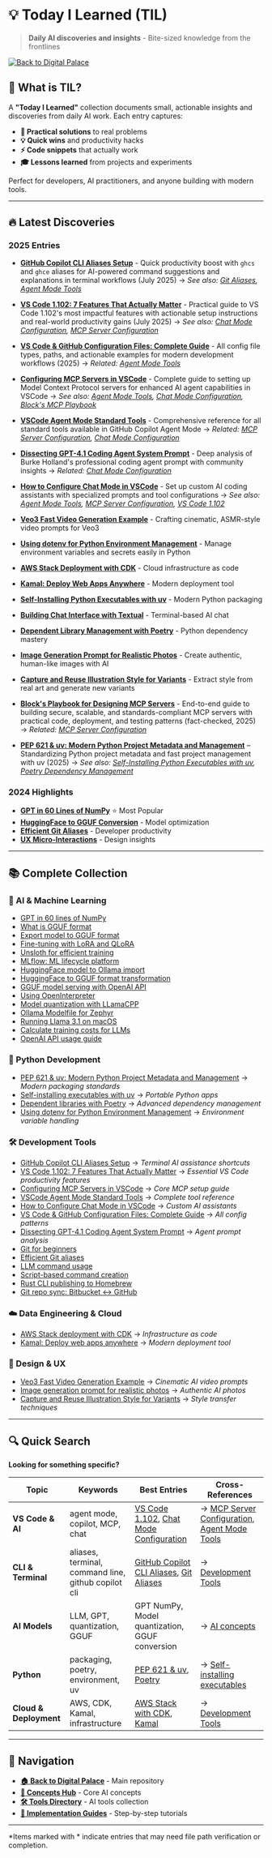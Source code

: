 # 💡 Today I Learned (TIL)

> **Daily AI discoveries and insights** - Bite-sized knowledge from the frontlines

[![Back to Digital Palace](https://img.shields.io/badge/←%20Back%20to-Digital%20Palace-blue?style=for-the-badge)](../../README.md)

## 🎯 What is TIL?

A **"Today I Learned"** collection documents small, actionable insights and discoveries from daily AI work. Each entry captures:

- **🔧 Practical solutions** to real problems
- **💡 Quick wins** and productivity hacks  
- **⚡ Code snippets** that actually work
- **🎓 Lessons learned** from projects and experiments

Perfect for developers, AI practitioners, and anyone building with modern tools.

---

## 🔥 Latest Discoveries


### 2025 Entries

- **[GitHub Copilot CLI Aliases Setup](2025-07-13-github-copilot-cli-aliases.md)** - Quick productivity boost with `ghcs` and `ghce` aliases for AI-powered command suggestions and explanations in terminal workflows (July 2025) → *See also: [Git Aliases](2024-07-27-git-alias.md), [Agent Mode Tools](2025-01-09-vscode-agent-mode-standard-tools.md)*

- **[VS Code 1.102: 7 Features That Actually Matter](2025-07-11-vscode-1.102.md)** - Practical guide to VS Code 1.102's most impactful features with actionable setup instructions and real-world productivity gains (July 2025) → *See also: [Chat Mode Configuration](2025-07-09-vscode-chat-mode-configuration.md), [MCP Server Configuration](2025-01-09-vscode-mcp-server-configuration.md)*

- **[VS Code & GitHub Configuration Files: Complete Guide](2025-07-09-vscode-github-configuration-files.md)** - All config file types, paths, and actionable examples for modern development workflows (2025) → *Related: [Agent Mode Tools](2025-01-09-vscode-agent-mode-standard-tools.md)*

- **[Configuring MCP Servers in VSCode](2025-01-09-vscode-mcp-server-configuration.md)** - Complete guide to setting up Model Context Protocol servers for enhanced AI agent capabilities in VSCode → *See also: [Agent Mode Tools](2025-01-09-vscode-agent-mode-standard-tools.md), [Chat Mode Configuration](2025-07-09-vscode-chat-mode-configuration.md), [Block's MCP Playbook](2025-07-07-blocks-mcp-server-playbook.md)*

- **[VSCode Agent Mode Standard Tools](2025-01-09-vscode-agent-mode-standard-tools.md)** - Comprehensive reference for all standard tools available in GitHub Copilot Agent Mode → *Related: [MCP Server Configuration](2025-01-09-vscode-mcp-server-configuration.md), [Chat Mode Configuration](2025-07-09-vscode-chat-mode-configuration.md)*

- **[Dissecting GPT-4.1 Coding Agent System Prompt](2025-07-09-dissecting-gpt4-coding-agent-prompt.md)** - Deep analysis of Burke Holland's professional coding agent prompt with community insights → *Related: [Chat Mode Configuration](2025-07-09-vscode-chat-mode-configuration.md)*

- **[How to Configure Chat Mode in VSCode](2025-07-09-vscode-chat-mode-configuration.md)** - Set up custom AI coding assistants with specialized prompts and tool configurations → *See also: [Agent Mode Tools](2025-01-09-vscode-agent-mode-standard-tools.md), [MCP Server Configuration](2025-01-09-vscode-mcp-server-configuration.md), [VS Code 1.102](2025-07-11-vscode-1.102.md)*
- **[Veo3 Fast Video Generation Example](2025-07-07-veo3-fast.md)** - Crafting cinematic, ASMR-style video prompts for Veo3
- **[Using dotenv for Python Environment Management](2025-07-05-dotenv-usage.md)** - Manage environment variables and secrets easily in Python
- **[AWS Stack Deployment with CDK](2025-01-14-deploy-an-aws-stack-with-cdk.md)** - Cloud infrastructure as code
- **[Kamal: Deploy Web Apps Anywhere](2025-01-14-kamal-deploy-web-app-anywere.md)** - Modern deployment tool
- **[Self-Installing Python Executables with uv](2025-01-24-self-installing-python-executables-with-uv.md)** - Modern Python packaging
- **[Building Chat Interface with Textual](2025-01-24-building-a-chat-interface-using-textual.md)** - Terminal-based AI chat
- **[Dependent Library Management with Poetry](2025-01-29-dependant-library-with-poetry.md)** - Python dependency mastery
- **[Image Generation Prompt for Realistic Photos](2025-07-03-image-generation-realistic.md)** - Create authentic, human-like images with AI
- **[Capture and Reuse Illustration Style for Variants](2025-07-03-capture-illustration-style.md)** - Extract style from real art and generate new variants
- **[Block's Playbook for Designing MCP Servers](2025-07-07-blocks-mcp-server-playbook.md)** - End-to-end guide to building secure, scalable, and standards-compliant MCP servers with practical code, deployment, and testing patterns (fact-checked, 2025) → *Related: [MCP Server Configuration](2025-01-09-vscode-mcp-server-configuration.md)*

- **[PEP 621 & uv: Modern Python Project Metadata and Management](2025-07-09-pep621-uv.md)** – Standardizing Python project metadata and fast project management with uv (2025) → *See also: [Self-Installing Python Executables with uv](2025-01-24-self-installing-python-executables-with-uv.md), [Poetry Dependency Management](2025-01-29-dependant-library-with-poetry.md)*

### 2024 Highlights  
- **[GPT in 60 Lines of NumPy](2024-02-26-gpt_60_lines_of_code.md)** ⭐ Most Popular
- **[HuggingFace to GGUF Conversion](2024-03-04%20how_to_transform_a_huggingface_model_to_gguf.md)** - Model optimization
- **[Efficient Git Aliases](2024-07-27-git-alias.md)** - Developer productivity
- **[UX Micro-Interactions](2024-08-07_ux_micro_interractions.md)** - Design insights

---

## 📚 Complete Collection

### 🤖 AI & Machine Learning
- [GPT in 60 lines of NumPy](2024-02-26-gpt_60_lines_of_code.md)
- [What is GGUF format](2024-01-03%20What%20is%20GGUF.md)
- [Export model to GGUF format](2024-02-25-how_to_export_a_model_to_gguf.md)
- [Fine-tuning with LoRA and QLoRA](2024-02-26%20How%20to%20fine%20tune%20a%20model%20with%20Lora%20and%20QLora.md)
- [Unsloth for efficient training](2024-02-28%20unsloth.md)
- [MLflow: ML lifecycle platform](./mlfow/README.md)
- [HuggingFace model to Ollama import](2024-03-02%20ollama_import_model.md)
- [HuggingFace to GGUF format transformation](2024-03-04%20how_to_transform_a_huggingface_model_to_gguf.md)
- [GGUF model serving with OpenAI API](2024-03-04%20llama_cpp_gguf_openai_server.md)
- [Using OpenInterpreter](2024-03-13%20how_to_use_openinterpreter.md)
- [Model quantization with LLamaCPP](2024-03-18-%20how_quantize_a_model_with_lamacpp.md)
- [Ollama Modelfile for Zephyr](2024-03-21_modelfile_zephyr.md)
- [Running Llama 3.1 on macOS](2024-07-31-running_a_llama_model_3_1_from_lama_cpp_on_mac_os.md)
- [Calculate training costs for LLMs](./how_to_calulate_price_to_train_a_large_model/how_to_calculate_price_to_train_a_llm.md)
- [OpenAI API usage guide](./openai_api/README.md)

### 🐍 Python Development

- [PEP 621 & uv: Modern Python Project Metadata and Management](2025-07-09-pep621-uv.md) → *Modern packaging standards*
- [Self-installing executables with uv](2025-01-24-self-installing-python-executables-with-uv.md) → *Portable Python apps*
- [Dependent libraries with Poetry](2025-01-29-dependant-library-with-poetry.md) → *Advanced dependency management*
- [Using dotenv for Python Environment Management](2025-07-05-dotenv-usage.md) → *Environment variable handling*

### 🛠️ Development Tools

- [GitHub Copilot CLI Aliases Setup](2025-07-13-github-copilot-cli-aliases.md) → *Terminal AI assistance shortcuts*
- [VS Code 1.102: 7 Features That Actually Matter](2025-07-11-vscode-1.102.md) → *Essential VS Code productivity features*
- [Configuring MCP Servers in VSCode](2025-01-09-vscode-mcp-server-configuration.md) → *Core MCP setup guide*
- [VSCode Agent Mode Standard Tools](2025-01-09-vscode-agent-mode-standard-tools.md) → *Complete tool reference*
- [How to Configure Chat Mode in VSCode](2025-07-09-vscode-chat-mode-configuration.md) → *Custom AI assistants*
- [VS Code & GitHub Configuration Files: Complete Guide](2025-07-09-vscode-github-configuration-files.md) → *All config patterns*
- [Dissecting GPT-4.1 Coding Agent System Prompt](2025-07-09-dissecting-gpt4-coding-agent-prompt.md) → *Agent prompt analysis*
- [Git for beginners](git/git.md)
- [Efficient Git aliases](2024-07-27-git-alias.md)
- [LLM command usage](2024-03-03%20how_to_use_llm_command.md)
- [Script-based command creation](2024-03-18%20how_to_create_a_script_based_command.md)
- [Rust CLI publishing to Homebrew](2024-04-14_how_to_publish_to_homebrew.md)
- [Git repo sync: Bitbucket ↔ GitHub](2024-09-13-bitbucket-syncc.md)

### ☁️ Data Engineering & Cloud

- [AWS Stack deployment with CDK](2025-01-14-deploy-an-aws-stack-with-cdk.md) → *Infrastructure as code*
- [Kamal: Deploy web apps anywhere](2025-01-14-kamal-deploy-web-app-anywere.md) → *Modern deployment tool*

### 🎨 Design & UX

- [Veo3 Fast Video Generation Example](2025-07-07-veo3-fast.md) → *Cinematic AI video prompts*
- [Image generation prompt for realistic photos](2025-07-03-image-generation-realistic.md) → *Authentic AI photos*
- [Capture and Reuse Illustration Style for Variants](2025-07-03-capture-illustration-style.md) → *Style transfer techniques*

---

## 🔍 Quick Search

**Looking for something specific?**

| **Topic** | **Keywords** | **Best Entries** | **Cross-References** |
|-----------|------------|------------------|---------------------|
| **VS Code & AI** | agent mode, copilot, MCP, chat | [VS Code 1.102](2025-07-11-vscode-1.102.md), [Chat Mode Configuration](2025-07-09-vscode-chat-mode-configuration.md) | → [MCP Server Configuration](2025-01-09-vscode-mcp-server-configuration.md), [Agent Mode Tools](2025-01-09-vscode-agent-mode-standard-tools.md) |
| **CLI & Terminal** | aliases, terminal, command line, github copilot cli | [GitHub Copilot CLI Aliases](2025-07-13-github-copilot-cli-aliases.md), [Git Aliases](2024-07-27-git-alias.md) | → [Development Tools](#️-development-tools) |
| **AI Models** | LLM, GPT, quantization, GGUF | GPT NumPy, Model quantization, GGUF conversion | → [AI concepts](../../concepts/README.md) |
| **Python** | packaging, poetry, environment, uv | [PEP 621 & uv](2025-07-09-pep621-uv.md), [Poetry](2025-01-29-dependant-library-with-poetry.md) | → [Self-installing executables](2025-01-24-self-installing-python-executables-with-uv.md) |
| **Cloud & Deployment** | AWS, CDK, Kamal, infrastructure | [AWS Stack with CDK](2025-01-14-deploy-an-aws-stack-with-cdk.md), [Kamal](2025-01-14-kamal-deploy-web-app-anywere.md) | → [Development Tools](#️-development-tools) |

---

## 🚀 Navigation

- **[🏠 Back to Digital Palace](../../README.md)** - Main repository
- **[🧩 Concepts Hub](../../concepts/README.md)** - Core AI concepts  
- **[🛠️ Tools Directory](../../tools/ai-tools-master-directory.md)** - AI tools collection
- **[🎯 Implementation Guides](../../guides/goal-oriented-guides.md)** - Step-by-step tutorials

---

*Items marked with * indicate entries that may need file path verification or completion.


